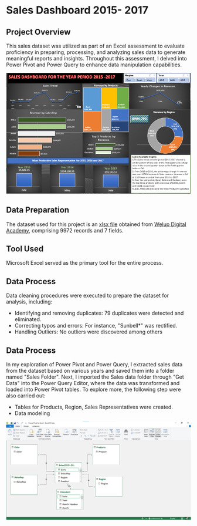 # Sales Dashboard 2015- 2017 #
## Project Overview ##
This sales dataset was utilized as part of an Excel assessment to evaluate proficiency in preparing, processing, and analyzing sales data to generate meaningful reports and insights. Throughout this assessment, I delved into Power Pivot and Power Query to enhance data manipulation capabilities.

![Sales Analysis Dashboard](https://github.com/erebicraft/salesanalysis-welup/blob/main/Dashboard%202015%20to%202017.png)

## Data Preparation ##
The dataset used for this project is an [xlsx file](https://docs.google.com/spreadsheets/d/1wLW1QbwluIELVR_ZxCRacCT1IP8Hsoia/edit#gid=350007657) obtained from [Welup Digital Academy](https://welupdigital.com/), comprising 9972 records and 7 fields.

## Tool Used ##
Microsoft Excel served as the primary tool for the entire process.

## Data Process ##
Data cleaning procedures were executed to prepare the dataset for analysis, including:

- Identifying and removing duplicates: 79 duplicates were detected and eliminated.
- Correcting typos and errors: For instance, "Sunbell*" was rectified.
- Handling Outliers: No outliers were discovered
among others

## Data Process ##
In my exploration of Power Pivot and Power Query, I extracted sales data from the dataset based on various years and saved them into a folder named "Sales Folder". Next, I imported the Sales data folder through "Get Data" into the Power Query Editor, where the data was transformed and loaded into Power Pivot tables. 
To explore more, the following step were also carried out:
 
  - Tables for Products, Region, Sales Representatives were created.
  - Data modeling 
 
![Data Modeling](https://github.com/erebicraft/salesanalysis-welup/blob/main/Power%20Pivot%20Modelling%20.png)

